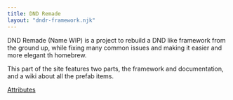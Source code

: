 ```yaml
---
title: DND Remade
layout: "dndr-framework.njk"
---
```


DND Remade (Name WIP) is a project to rebuild a DND like framework from the ground up, while fixing many common issues and making it easier and more elegant th homebrew. 

This part of the site features two parts, the framework and documentation, and a wiki about all the prefab items. 

[Attributes](attributes)